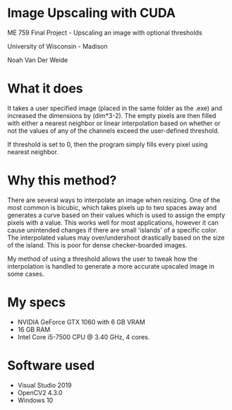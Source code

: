 # Image Upscaling with CUDA
ME 759 Final Project - Upscaling an image with optional thresholds

University of Wisconsin - Madison

Noah Van Der Weide


# What it does
It takes a user specified image (placed in the same folder as the .exe) and increased the dimensions by (dim*3-2). 
The empty pixels are then filled with either a nearest neighbor or linear interpolation based on whether or not the
values of any of the channels exceed the user-defined threshold. 

If threshold is set to 0, then the program simply fills every pixel using nearest neighbor.

# Why this method?
There are several ways to interpolate an image when resizing. One of the most common is bicubic, which takes pixels 
up to two spaces away and generates a curve based on their values which is used to assign the empty pixels with a value.
This works well for most applications, however it can cause unintended changes if there are small 'islands' of a specific
color. The interpolated values may over/undershoot drastically based on the size of the island. 
This is poor for dense checker-boarded images. 

My method of using a threshold allows the user to tweak how the interpolation is handled to generate a more accurate 
upscaled image in some cases. 

# My specs
- NVIDIA GeForce GTX 1060 with 6 GB VRAM
- 16 GB RAM
- Intel Core i5-7500 CPU @ 3.40 GHz, 4 cores.

# Software used
- Visual Studio 2019
- OpenCV2 4.3.0
- Windows 10
